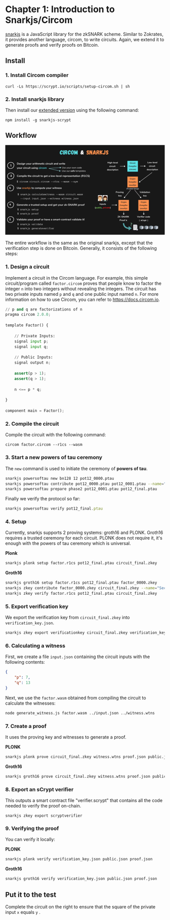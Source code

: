 # Chapter 1: Introduction to Snarkjs/Circom

[snarkjs](https://docs.iden3.io/circom-snarkjs/) is a JavaScript library for the zkSNARK scheme. Similar to Zokrates, it provides another language, circom, to write circuits. Again, we extend it to generate proofs and verify proofs on Bitcoin.

## Install


### 1. Install Circom compiler 


```
curl -Ls https://scrypt.io/scripts/setup-circom.sh | sh
```


### 2. Install snarkjs library 

Then install our [extended version](https://github.com/sCrypt-Inc/snarkjs) using the following command:

```
npm install -g snarkjs-scrypt
```


## Workflow

<img src="https://github.com/sCrypt-Inc/image-hosting/blob/master/learn-scrypt-courses/course-02/15.png?raw=true" width="600">


The entire workflow is the same as the original snarkjs, except that the verification step is done on Bitcoin. Generally, it consists of the following steps:

### 1. Design a circuit 

Implement a circuit in the Circom language. For example, this simple circuit/program called `factor.circom` proves that people know to factor the integer `n` into two integers without revealing the integers. The circuit has two private inputs named `p` and `q` and one public input named `n`. For more information on how to use Circom, you can refer to https://docs.circom.io.


```python
// p and q are factorizations of n
pragma circom 2.0.0;

template Factor() {

    // Private Inputs:
    signal input p;
    signal input q;

    // Public Inputs:
    signal output n;

    assert(p > 1);
    assert(q > 1);

    n <== p * q;

}

component main = Factor();
```

### 2. Compile the circuit

Compile the circuit with the following command:

```
circom factor.circom --r1cs --wasm
```

### 3. Start a new **powers of tau** ceremony

The `new` command is used to initiate the ceremony of **powers of tau**.

```bash
snarkjs powersoftau new bn128 12 pot12_0000.ptau
snarkjs powersoftau contribute pot12_0000.ptau pot12_0001.ptau --name="First contribution" -e="$(openssl rand -base64 20)"
snarkjs powersoftau prepare phase2 pot12_0001.ptau pot12_final.ptau
```

Finally we verify the protocol so far:

```js
snarkjs powersoftau verify pot12_final.ptau
```


### 4. Setup

Currently, snarkjs supports 2 proving systems: groth16 and PLONK.
Groth16 requires a trusted ceremony for each circuit. PLONK does not require it, it's enough with the powers of tau ceremony which is universal.

**Plonk**

```bash
snarkjs plonk setup factor.r1cs pot12_final.ptau circuit_final.zkey
```

**Groth16**

```bash
snarkjs groth16 setup factor.r1cs pot12_final.ptau factor_0000.zkey
snarkjs zkey contribute factor_0000.zkey circuit_final.zkey --name="Second contribution" -e="$(openssl rand -base64 20)"
snarkjs zkey verify factor.r1cs pot12_final.ptau circuit_final.zkey
```


### 5. Export verification key

We export the verification key from `circuit_final.zkey` into `verification_key.json`.

```bash
snarkjs zkey export verificationkey circuit_final.zkey verification_key.json
```


### 6. Calculating a witness

First, we create a file `input.json` containing the circuit inputs with the following contents:

```json
{
    "p": 7,
    "q": 13
}
```

Next, we use the `factor.wasm` obtained from compiling the circuit to calculate the witnesses:


```bash
node generate_witness.js factor.wasm ../input.json ../witness.wtns
```

### 7. Create a proof

It uses the proving key and witnesses to generate a proof.

**PLONK**

```bash
snarkjs plonk prove circuit_final.zkey witness.wtns proof.json public.json
```

**Groth16**

```bash
snarkjs groth16 prove circuit_final.zkey witness.wtns proof.json public.json
```

### 8. Export an sCrypt verifier

This outputs a smart contract file "verifier.scrypt" that contains all the code needed to verify the proof on-chain.

```
snarkjs zkey export scryptverifier
```

### 9. Verifying the proof

You can verify it locally:

**PLONK**

```bash
snarkjs plonk verify verification_key.json public.json proof.json
```

**Groth16**

```bash
snarkjs groth16 verify verification_key.json public.json proof.json
```


## Put it to the test

Complete the circuit on the right to ensure that the square of the private input `x` equals `y` .
